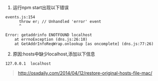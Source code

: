 1. 运行npm start出现以下错误
```
events.js:154
      throw er; // Unhandled 'error' event
      ^

Error: getaddrinfo ENOTFOUND localhost
    at errnoException (dns.js:26:10)
    at GetAddrInfoReqWrap.onlookup [as oncomplete] (dns.js:77:26)
```

2. 原因:hosts中缺少localhost,添加以下信息
```
127.0.0.1  localhost
```
> http://osxdaily.com/2014/04/12/restore-original-hosts-file-mac/